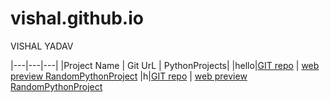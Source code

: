 # vishal.github.io

VISHAL YADAV 

|---|---|---|
|Project Name  |  Git UrL  | PythonProjects|
|hello|[GIT repo](https://github.com/yadavvishal36/RandomPythonProject.git)  |  [web preview RandomPythonProject](https://github.com/yadavvishal36/RandomPythonProject)
|h|[GIT repo](https://github.com/yadavvishal36/PythonProjects)  |  [web preview RandomPythonProject](https://github.com/yadavvishal36/PythonProjects)
